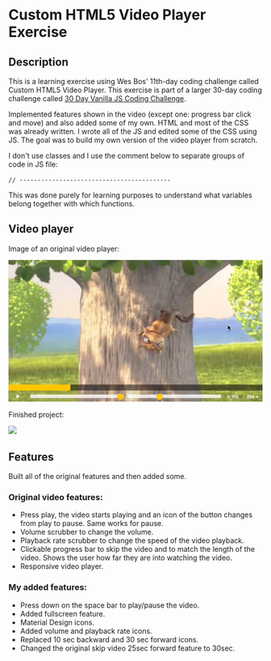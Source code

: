 # Custom HTML5 Video Player Exercise

## Description
This is a learning exercise using Wes Bos' 11th-day coding challenge called Custom HTML5 Video Player. This exercise is part of a larger 30-day coding challenge called [30 Day Vanilla JS Coding Challenge](https://javascript30.com/).

Implemented features shown in the video (except one: progress bar click and move) and also added some of my own. HTML and most of the CSS was already written. I wrote all of the JS and edited some of the CSS using JS. The goal was to build my own version of the video player from scratch.

I don't use classes and I use the comment below to separate  groups of code in JS file:
``` 
// ------------------------------------------
```
This was done purely for learning purposes to understand what variables belong together with which functions. 

## Video player
Image of an original video player:

<img src="original_video.png" width="600">

Finished project:

<img src="HTML5_video_player.gif" width="600">


## Features
Built all of the original features and then added some.

### Original video features:
- Press play, the video starts playing and an icon of the button changes from play to pause. Same 
works for pause. 
- Volume scrubber to change the volume. 
- Playback rate scrubber to change the speed of the video playback.
- Clickable progress bar to skip the video and to match the length of the video. Shows the user 
how far they are into watching the video. 
- Responsive video player.

### My added features:
- Press down on the space bar to play/pause the video.
- Added fullscreen feature.
- Material Design icons.
- Added volume and playback rate icons.
- Replaced 10 sec backward and 30 sec forward icons.
- Changed the original skip video 25sec forward feature to 30sec.
